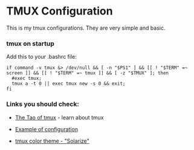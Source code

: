 # TMUX Configuration

This is my tmux configurations. They are very simple and basic.

### tmux on startup

Add this to your .bashrc file:

```
if command -v tmux &> /dev/null && [ -n "$PS1" ] && [[ ! "$TERM" =~ screen ]] && [[ ! "$TERM" =~ tmux ]] && [ -z "$TMUX" ]; then
  #exec tmux;
  tmux a -t 0 || exec tmux new -s 0 && exit;
fi
```

### Links you should check:

* [The Tao of tmux](https://leanpub.com/the-tao-of-tmux/read) - learn about tmux

* [Example of configuration](https://github.com/tony/tmux-config)

* [tmux color theme - "Solarize"](https://github.com/seebi/tmux-colors-solarized)
